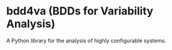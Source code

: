 # bdd4va (BDDs for Variability Analysis)

A Python library for the analysis of highly configurable systems.  

